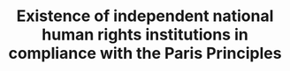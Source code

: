 ---
actual_indicator_available: null
actual_indicator_available_description: null
comments_and_limitations: null
computation_units: null
data_non_statistical: true
date_metadata_updated: null
date_of_national_source_publication: null
disaggregation_categories: null
disaggregation_geography: null
goal_meta_link: http://unstats.un.org/sdgs/files/metadata-compilation/Metadata-Goal-16.pdf
graph_title: Existence of independent national human rights institutions in compliance
  with the Paris Principles
graph_type: null
has_metadata: true
indicator: 16.a.1
indicator_definition: 'Definition This indicator measures the proportion of countries
  that have internationally recognized independent (NHRIs) based on the rules of procedure
  of the International Coordinating Committee of National Institutions (ICC). Concepts
  A National Human Rights Institution is an independent administrative body set up
  by a State to promote and protect human rights. NHRIs are State bodies with a constitutional
  and/or legislative mandate to protect and promote human rights. They are part of
  the State apparatus and are funded by the State. However, they operate and function
  independently from government. While their specific mandate may vary, the general
  role of NHRIs is to address discrimination in all its forms, as well as to promote
  the protection of civil, political, economic, social and cultural rights. Core functions
  of NHRIs include complaint handling, human rights education and making recommendations
  on law reform. Effective NHRIs are an important link between government and civil
  society, in so far as they help bridge the ''protection gap'' between the rights
  of individuals and the responsibilities of the State. Six models of NHRIs exist
  across all regions of the world today, namely: Human rights commissions, Human rights
  ombudsman institutions, Hybrid institutions, Consultative and advisory bodies, Institutes
  and centres and multiple institutions. An Independent NHRI is an institution with
  ''A level'' accreditation status as benchmarked against the United Nations Paris
  Principles, which were adopted by the United Nations General Assembly in 1993.1
  The process of accreditation is conducted through peer review by the Sub-Committee
  on Accreditation (SCA) of the ICC. There are three possible types of accreditation:
  A: Compliance with Paris Principles B: Observer Status '' Not fully in compliance
  with the Paris Principles or insufficient information provided to make a determination
  C: Non-compliant with the Paris Principles Accreditation by the ICC entails a determination
  whether the NHRI is compliant, both in law and practice, with the Paris principles,
  the principal source of the normative standards for NHRIs, as well as with the General
  Observations developed by the SCA. Other international standards may also be taken
  into account by the SCA, including the provisions related to the establishment of
  national mechanisms in the Optional Protocol to the Convention against Torture and
  other Cruel, Inhuman or Degrading Treatment or Punishment as well as in the International
  Convention on the Rights of Persons with Disabilities. Likewise, the SCA looks at
  any NHRI-related recommendation from the international human rights mechanisms,
  notably, the Treaty Bodies, Universal Periodic Review (UPR) and special procedures.
  The process also looks into the effectiveness and level of engagement with international
  human rights systems. Method of computation The indicator is computed as the accreditation
  classification, namely A, B or C of the NHRI.'
indicator_name: Existence of independent national human rights institutions in compliance
  with the Paris Principles
indicator_sort_order: 16-0a-01
indicator_variable: null
international_and_national_references: null
layout: indicator
method_of_computation: ''
national_geographical_coverage: United States
periodicity: null
permalink: /16-a-1/
published: false
rationale_interpretation: "This indicator measures the global continual efforts of\
  \ countries in setting up independent national institutions, through international\
  \ cooperation, to promote inclusive, peaceful and accountable societies. The creation\
  \ and fosterage of a NHRI indicates a State's commitment to promote and protect\
  \ the human rights provided in international human rights instruments. Compliance\
  \ with the Paris Principles vest NHRIs with a broad mandate, competence and power\
  \ to investigate, report on the national human rights situation, and publicise human\
  \ rights through information and education. While NHRIs are essentially state funded,\
  \ they are to maintain independence and pluralism. When vested with a quasi-judicial\
  \ competence, NHRIs handle complaints and assist victims in taking their cases to\
  \ courts making them an essential component in the national human rights protection\
  \ system. These fundamental functions that NHRIs play and their increasing participation\
  \ in the international human rights fora make them important actors in the improvement\
  \ of the human rights situation, including the elimination of discriminatory laws\
  \ and the promotion and enforcement of non-discriminatory laws \nAt the national\
  \ level reporting, the better the accreditation classification of the NHRI reflects\
  \ that it is credible, legitimate, relevant and effective in promoting human rights\
  \ at the national level."
reporting_status: notstarted
scheduled_update_by_SDG_team: null
scheduled_update_by_national_source: null
sdg_goal: 16
source_active_1: true
source_agency_staff_email_1: null
source_agency_staff_name_1: null
source_agency_survey_dataset_1: null
source_notes_1: null
source_organisation_1: null
source_title_1: null
source_url_1: null
target: Strengthen relevant national institutions, including through international
  cooperation, for building capacity at all levels, in particular in developing countries,
  to prevent violence and combat terrorism and crime.
target_id: 16.a
time_period: null
title: Existence of independent national human rights institutions in compliance with
  the Paris Principles
un_custodial_agency: OHCHR
un_designated_tier: '1'
variable_description: null
variable_notes: null
---